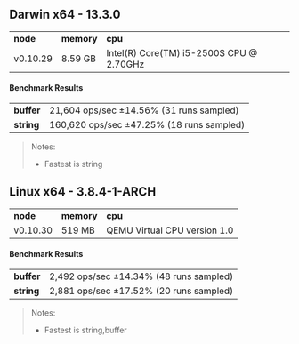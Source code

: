 Darwin x64 - 13.3.0
-----

<table><tr><td><b>node</b></td><td><b>memory</b></td><td><b>cpu</b></td></tr><tr><td>v0.10.29</td><td>8.59 GB</td><td>Intel(R) Core(TM) i5-2500S CPU @ 2.70GHz</td></tr></table>

#### Benchmark Results ####

<table><tr><td><b>buffer</b></td><td>21,604 ops/sec ±14.56% (31 runs sampled)</td></tr><tr><td><b>string</b></td><td>160,620 ops/sec ±47.25% (18 runs sampled)</td></tr></table>

> Notes:
> - Fastest is string

Linux x64 - 3.8.4-1-ARCH
-----

<table><tr><td><b>node</b></td><td><b>memory</b></td><td><b>cpu</b></td></tr><tr><td>v0.10.30</td><td>519 MB</td><td>QEMU Virtual CPU version 1.0</td></tr></table>

#### Benchmark Results ####

<table><tr><td><b>buffer</b></td><td>2,492 ops/sec ±14.34% (48 runs sampled)</td></tr><tr><td><b>string</b></td><td>2,881 ops/sec ±17.52% (20 runs sampled)</td></tr></table>

> Notes:
> - Fastest is string,buffer

